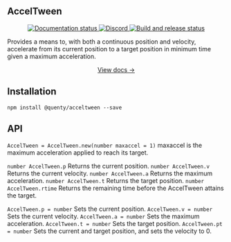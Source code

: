 ## AccelTween
<div align="center">
  <a href="http://quenty.github.io/NevermoreEngine/">
    <img src="https://github.com/Quenty/NevermoreEngine/actions/workflows/docs.yml/badge.svg" alt="Documentation status" />
  </a>
  <a href="https://discord.gg/mhtGUS8">
    <img src="https://img.shields.io/discord/385151591524597761?color=5865F2&label=discord&logo=discord&logoColor=white" alt="Discord" />
  </a>
  <a href="https://github.com/Quenty/NevermoreEngine/actions">
    <img src="https://github.com/Quenty/NevermoreEngine/actions/workflows/build.yml/badge.svg" alt="Build and release status" />
  </a>
</div>

Provides a means to, with both a continuous position and velocity,
accelerate from its current position to a target position in minimum time
given a maximum acceleration.

<div align="center"><a href="https://quenty.github.io/NevermoreEngine/api/AccelTween">View docs →</a></div>

## Installation
```
npm install @quenty/acceltween --save
```

## API

`AccelTween = AccelTween.new(number maxaccel = 1)`
	maxaccel is the maximum acceleration applied to reach its target.

`number AccelTween.p`
	Returns the current position.
`number AccelTween.v`
	Returns the current velocity.
`number AccelTween.a`
	Returns the maximum acceleration.
`number AccelTween.t`
	Returns the target position.
`number AccelTween.rtime`
	Returns the remaining time before the AccelTween attains the target.

`AccelTween.p = number`
	Sets the current position.
`AccelTween.v = number`
	Sets the current velocity.
`AccelTween.a = number`
	Sets the maximum acceleration.
`AccelTween.t = number`
	Sets the target position.
`AccelTween.pt = number`
	Sets the current and target position, and sets the velocity to 0.
